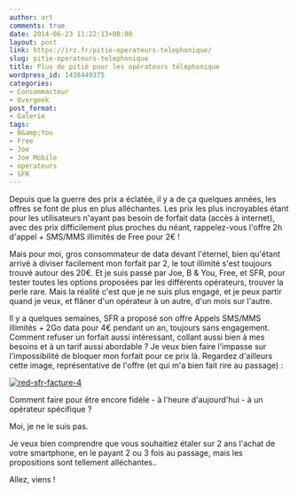 ```yaml
---
author: art
comments: true
date: 2014-06-23 11:22:13+00:00
layout: post
link: https://irz.fr/pitie-operateurs-telephonique/
slug: pitie-operateurs-telephonique
title: Plus de pitié pour les opérateurs téléphonique
wordpress_id: 1438449375
categories:
- Consommacteur
- Overgeek
post_format:
- Galerie
tags:
- B&amp;You
- Free
- Joe
- Joe Mobile
- opérateurs
- SFR
---
```


Depuis que la guerre des prix a éclatée, il y a de ça quelques années, les offres se font de plus en plus alléchantes. Les prix les plus incroyables étant pour les utilisateurs n'ayant pas besoin de forfait data (accès à internet), avec des prix difficilement plus proches du néant, rappelez-vous l'offre 2h d'appel + SMS/MMS illimités de Free pour 2€ !

Mais pour moi, gros consommateur de data devant l'éternel, bien qu'étant arrivé à diviser facilement mon forfait par 2, le tout illimité s'est toujours trouvé autour des 20€. Et je suis passé par Joe, B & You, Free, et SFR, pour tester toutes les options proposées par les différents opérateurs, trouver la perle rare. Mais la réalité c'est que je ne suis plus engagé, et je peux partir quand je veux, et flâner d'un opérateur à un autre, d'un mois sur l'autre.

Il y a quelques semaines, SFR a proposé son offre Appels SMS/MMS illimités + 2Go data pour 4€ pendant un an, toujours sans engagement. Comment refuser un forfait aussi intéressant, collant aussi bien à mes besoins et à un tarif aussi abordable ? Je veux bien faire l'impasse sur l'impossibilité de bloquer mon forfait pour ce prix là. Regardez d'ailleurs cette image, représentative de l'offre (et qui m'a bien fait rire au passage) :

[![red-sfr-facture-4](https://static.irz.fr/2014/06/red-sfr-facture-4-640x323.png)](http://irz.fr/pitie-operateurs-telephonique/red-sfr-facture-4/)

Comment faire pour être encore fidèle - à l'heure d'aujourd'hui - à un opérateur spécifique ?

Moi, je ne le suis pas.

Je veux bien comprendre que vous souhaitiez étaler sur 2 ans l'achat de votre smartphone, en le payant 2 ou 3 fois au passage, mais les propositions sont tellement alléchantes..

Allez, viens !
